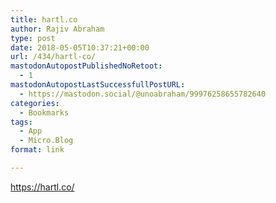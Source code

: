 ```yaml
---
title: hartl.co
author: Rajiv Abraham
type: post
date: 2018-05-05T10:37:21+00:00
url: /434/hartl-co/
mastodonAutopostPublishedNoRetoot:
  - 1
mastodonAutopostLastSuccessfullPostURL:
  - https://mastodon.social/@unoabraham/99976258655782640
categories:
  - Bookmarks
tags:
  - App
  - Micro.Blog
format: link

---
```

<https://hartl.co/>